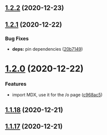 ## [1.2.2](https://github.com/dds/bosabosa.org/compare/v1.2.1...v1.2.2) (2020-12-23)



## [1.2.1](https://github.com/dds/bosabosa.org/compare/v1.2.0...v1.2.1) (2020-12-22)


### Bug Fixes

* **deps:** pin dependencies ([20b7149](https://github.com/dds/bosabosa.org/commit/20b71491a32dbb6b3a805b8b5dd1558fc638f83a))



# [1.2.0](https://github.com/dds/bosabosa.org/compare/v1.1.18...v1.2.0) (2020-12-22)


### Features

* import MDX, use it for the /o page ([c968ac5](https://github.com/dds/bosabosa.org/commit/c968ac5ad37f0357f0026d4b2f42fd9b827f6495))



## [1.1.18](https://github.com/dds/bosabosa.org/compare/v1.1.17...v1.1.18) (2020-12-21)



## [1.1.17](https://github.com/dds/bosabosa.org/compare/v1.1.16...v1.1.17) (2020-12-21)



